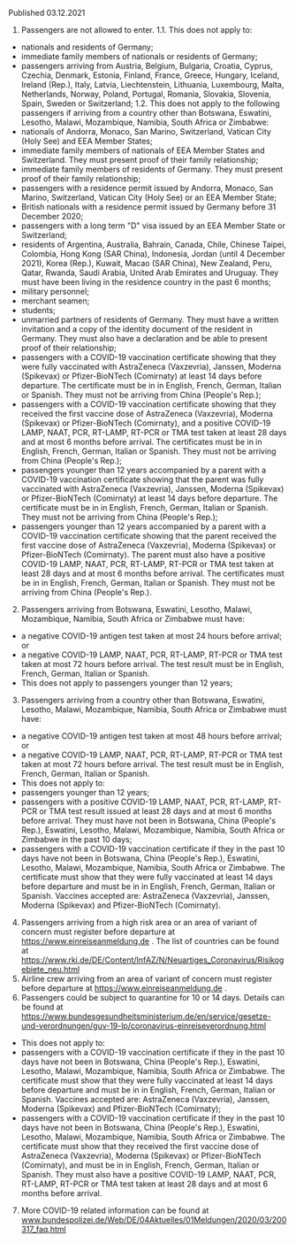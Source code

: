 Published 03.12.2021
1. Passengers are not allowed to enter.
1.1. This does not apply to:
- nationals and residents of Germany;
- immediate family members of nationals or residents of Germany;
- passengers arriving from Austria, Belgium, Bulgaria, Croatia, Cyprus, Czechia, Denmark, Estonia, Finland, France, Greece, Hungary, Iceland, Ireland (Rep.), Italy, Latvia, Liechtenstein, Lithuania, Luxembourg, Malta, Netherlands, Norway, Poland, Portugal, Romania, Slovakia, Slovenia, Spain, Sweden or Switzerland;
1.2. This does not apply to the following passengers if arriving from a country other than Botswana, Eswatini, Lesotho, Malawi, Mozambique, Namibia, South Africa or Zimbabwe:
- nationals of Andorra, Monaco, San Marino, Switzerland, Vatican City (Holy See) and EEA Member States;
- immediate family members of nationals of EEA Member States and Switzerland. They must present proof of their family relationship;
- immediate family members of residents of Germany. They must present proof of their family relationship;
- passengers with a residence permit issued by Andorra, Monaco, San Marino, Switzerland, Vatican City (Holy See) or an EEA Member State;
- British nationals with a residence permit issued by Germany before 31 December 2020;
- passengers with a long term "D" visa issued by an EEA Member State or Switzerland;
- residents of Argentina, Australia, Bahrain, Canada, Chile, Chinese Taipei, Colombia, Hong Kong (SAR China), Indonesia, Jordan (until 4 December 2021), Korea (Rep.), Kuwait, Macao (SAR China), New Zealand, Peru, Qatar, Rwanda, Saudi Arabia, United Arab Emirates and Uruguay. They must have been living in the residence country in the past 6 months;
- military personnel;
- merchant seamen;
- students;
- unmarried partners of residents of Germany. They must have a written invitation and a copy of the identity document of the resident in Germany. They must also have a declaration and be able to present proof of their relationship;
- passengers with a COVID-19 vaccination certificate showing that they were fully vaccinated with AstraZeneca (Vaxzevria), Janssen, Moderna (Spikevax) or Pfizer-BioNTech (Comirnaty) at least 14 days before departure. The certificate must be in in English, French, German, Italian or Spanish. They must not be arriving from China (People's Rep.);
- passengers with a COVID-19 vaccination certificate showing that they received the first vaccine dose of AstraZeneca (Vaxzevria), Moderna (Spikevax) or Pfizer-BioNTech (Comirnaty), and a positive COVID-19 LAMP, NAAT, PCR, RT-LAMP, RT-PCR or TMA test taken at least 28 days and at most 6 months before arrival. The certificates must be in in English, French, German, Italian or Spanish. They must not be arriving from China (People's Rep.);
- passengers younger than 12 years accompanied by a parent with a COVID-19 vaccination certificate showing that the parent was fully vaccinated with AstraZeneca (Vaxzevria), Janssen, Moderna (Spikevax) or Pfizer-BioNTech (Comirnaty) at least 14 days before departure. The certificate must be in in English, French, German, Italian or Spanish. They must not be arriving from China (People's Rep.);
- passengers younger than 12 years accompanied by a parent with a COVID-19 vaccination certificate showing that the parent received the first vaccine dose of AstraZeneca (Vaxzevria), Moderna (Spikevax) or Pfizer-BioNTech (Comirnaty). The parent must also have a positive COVID-19 LAMP, NAAT, PCR, RT-LAMP, RT-PCR or TMA test taken at least 28 days and at most 6 months before arrival. The certificates must be in in English, French, German, Italian or Spanish. They must not be arriving from China (People's Rep.).
2. Passengers arriving from Botswana, Eswatini, Lesotho, Malawi, Mozambique, Namibia, South Africa or Zimbabwe must have:
- a negative COVID-19 antigen test taken at most 24 hours before arrival; or
- a negative COVID-19 LAMP, NAAT, PCR, RT-LAMP, RT-PCR or TMA test taken at most 72 hours before arrival.
The test result must be in English, French, German, Italian or Spanish.
- This does not apply to passengers younger than 12 years;
3. Passengers arriving from a country other than Botswana, Eswatini, Lesotho, Malawi, Mozambique, Namibia, South Africa or Zimbabwe must have:
- a negative COVID-19 antigen test taken at most 48 hours before arrival; or
- a negative COVID-19 LAMP, NAAT, PCR, RT-LAMP, RT-PCR or TMA test taken at most 72 hours before arrival.
The test result must be in English, French, German, Italian or Spanish.
- This does not apply to:
- passengers younger than 12 years;
- passengers with a positive COVID-19 LAMP, NAAT, PCR, RT-LAMP, RT-PCR or TMA test result issued at least 28 days and at most 6 months before arrival. They must have not been in Botswana, China (People's Rep.), Eswatini, Lesotho, Malawi, Mozambique, Namibia, South Africa or Zimbabwe in the past 10 days;
- passengers with a COVID-19 vaccination certificate if they in the past 10 days have not been in Botswana, China (People's Rep.), Eswatini, Lesotho, Malawi, Mozambique, Namibia, South Africa or Zimbabwe. The certificate must show that they were fully vaccinated at least 14 days before departure and must be in in English, French, German, Italian or Spanish. Vaccines accepted are: AstraZeneca (Vaxzevria), Janssen, Moderna (Spikevax) and Pfizer-BioNTech (Comirnaty).
4. Passengers arriving from a high risk area or an area of variant of concern must register before departure at <a href="https://www.einreiseanmeldung.de">https://www.einreiseanmeldung.de</a> . The list of countries can be found at <a href="https://www.rki.de/DE/Content/InfAZ/N/Neuartiges_Coronavirus/Risikogebiete_neu.html">https://www.rki.de/DE/Content/InfAZ/N/Neuartiges_Coronavirus/Risikogebiete_neu.html</a>
5. Airline crew arriving from an area of variant of concern must register before departure at <a href="https://www.einreiseanmeldung.de">https://www.einreiseanmeldung.de</a> .
6. Passengers could be subject to quarantine for 10 or 14 days. Details can be found at <a href="https://www.bundesgesundheitsministerium.de/en/service/gesetze-und-verordnungen/guv-19-lp/coronavirus-einreiseverordnung.html">https://www.bundesgesundheitsministerium.de/en/service/gesetze-und-verordnungen/guv-19-lp/coronavirus-einreiseverordnung.html</a>
- This does not apply to:
- passengers with a COVID-19 vaccination certificate if they in the past 10 days have not been in Botswana, China (People's Rep.), Eswatini, Lesotho, Malawi, Mozambique, Namibia, South Africa or Zimbabwe. The certificate must show that they were fully vaccinated at least 14 days before departure and must be in in English, French, German, Italian or Spanish. Vaccines accepted are: AstraZeneca (Vaxzevria), Janssen, Moderna (Spikevax) and Pfizer-BioNTech (Comirnaty);
- passengers with a COVID-19 vaccination certificate if they in the past 10 days have not been in Botswana, China (People's Rep.), Eswatini, Lesotho, Malawi, Mozambique, Namibia, South Africa or Zimbabwe. The certificate must show that they received the first vaccine dose of AstraZeneca (Vaxzevria), Moderna (Spikevax) or Pfizer-BioNTech (Comirnaty), and must be in in English, French, German, Italian or Spanish. They must also have a positive COVID-19 LAMP, NAAT, PCR, RT-LAMP, RT-PCR or TMA test taken at least 28 days and at most 6 months before arrival.
7. More COVID-19 related information can be found at <a href="http://www.bundespolizei.de/Web/DE/04Aktuelles/01Meldungen/2020/03/200317_faq.html">www.bundespolizei.de/Web/DE/04Aktuelles/01Meldungen/2020/03/200317_faq.html</a>